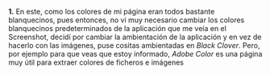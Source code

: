 **1\.** En este, como los colores de mi página eran todos bastante blanquecinos, pues entonces, no vi muy necesario cambiar los colores blanquecinos predeterminados de la aplicación que me veía en el Screenshot, decidí por cambiar la ambientación de la aplicación y en vez de hacerlo con las imágenes, puse cositas ambientadas en *Black Clover*. Pero, por ejemplo para que veas que estoy informado, *Adobe Color* es una página muy útil para extraer colores de ficheros e imágenes

